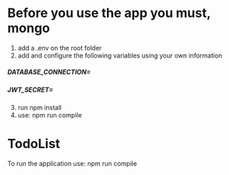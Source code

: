 # Before you use the app you must, mongo 
1. add a .env on the root folder
2. add and configure the following variables using your own information
   
##### DATABASE_CONNECTION=
##### JWT_SECRET=

 3. run npm install
 4. use: npm run compile 
# TodoList
To run the application use:
npm run compile


